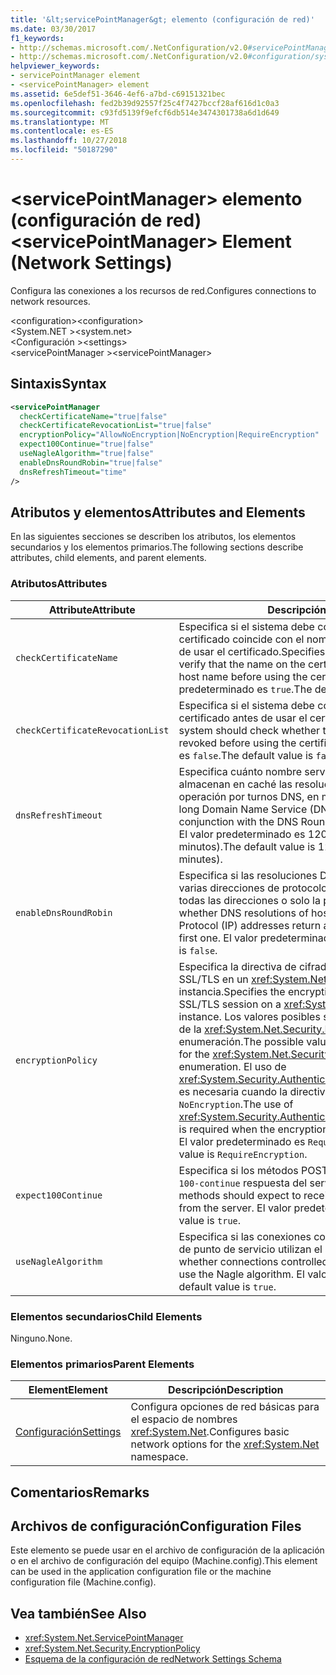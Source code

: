 ```yaml
---
title: '&lt;servicePointManager&gt; elemento (configuración de red)'
ms.date: 03/30/2017
f1_keywords:
- http://schemas.microsoft.com/.NetConfiguration/v2.0#servicePointManager
- http://schemas.microsoft.com/.NetConfiguration/v2.0#configuration/system.net/settings/servicePointManager
helpviewer_keywords:
- servicePointManager element
- <servicePointManager> element
ms.assetid: 6e5def51-3646-4ef6-a7bd-c69151321bec
ms.openlocfilehash: fed2b39d92557f25c4f7427bccf28af616d1c0a3
ms.sourcegitcommit: c93fd5139f9efcf6db514e3474301738a6d1d649
ms.translationtype: MT
ms.contentlocale: es-ES
ms.lasthandoff: 10/27/2018
ms.locfileid: "50187290"
---
```

# <a name="ltservicepointmanagergt-element-network-settings"></a><span data-ttu-id="5c752-102">&lt;servicePointManager&gt; elemento (configuración de red)</span><span class="sxs-lookup"><span data-stu-id="5c752-102">&lt;servicePointManager&gt; Element (Network Settings)</span></span>
<span data-ttu-id="5c752-103">Configura las conexiones a los recursos de red.</span><span class="sxs-lookup"><span data-stu-id="5c752-103">Configures connections to network resources.</span></span>  
  
 <span data-ttu-id="5c752-104">\<configuration></span><span class="sxs-lookup"><span data-stu-id="5c752-104">\<configuration></span></span>  
<span data-ttu-id="5c752-105">\<System.NET ></span><span class="sxs-lookup"><span data-stu-id="5c752-105">\<system.net></span></span>  
<span data-ttu-id="5c752-106">\<Configuración ></span><span class="sxs-lookup"><span data-stu-id="5c752-106">\<settings></span></span>  
<span data-ttu-id="5c752-107">\<servicePointManager ></span><span class="sxs-lookup"><span data-stu-id="5c752-107">\<servicePointManager></span></span>  
  
## <a name="syntax"></a><span data-ttu-id="5c752-108">Sintaxis</span><span class="sxs-lookup"><span data-stu-id="5c752-108">Syntax</span></span>  
  
```xml  
<servicePointManager  
  checkCertificateName="true|false"  
  checkCertificateRevocationList="true|false"  
  encryptionPolicy="AllowNoEncryption|NoEncryption|RequireEncryption"  
  expect100Continue="true|false"  
  useNagleAlgorithm="true|false"  
  enableDnsRoundRobin="true|false"  
  dnsRefreshTimeout="time"  
/>  
```  
  
## <a name="attributes-and-elements"></a><span data-ttu-id="5c752-109">Atributos y elementos</span><span class="sxs-lookup"><span data-stu-id="5c752-109">Attributes and Elements</span></span>  
 <span data-ttu-id="5c752-110">En las siguientes secciones se describen los atributos, los elementos secundarios y los elementos primarios.</span><span class="sxs-lookup"><span data-stu-id="5c752-110">The following sections describe attributes, child elements, and parent elements.</span></span>  
  
### <a name="attributes"></a><span data-ttu-id="5c752-111">Atributos</span><span class="sxs-lookup"><span data-stu-id="5c752-111">Attributes</span></span>  
  
|<span data-ttu-id="5c752-112">**Attribute**</span><span class="sxs-lookup"><span data-stu-id="5c752-112">**Attribute**</span></span>|<span data-ttu-id="5c752-113">**Descripción**</span><span class="sxs-lookup"><span data-stu-id="5c752-113">**Description**</span></span>|  
|-------------------|---------------------|  
|`checkCertificateName`|<span data-ttu-id="5c752-114">Especifica si el sistema debe comprobar que el nombre del certificado coincide con el nombre de host del servidor antes de usar el certificado.</span><span class="sxs-lookup"><span data-stu-id="5c752-114">Specifies whether the system should verify that the name on the certificate matches the server host name before using the certificate.</span></span> <span data-ttu-id="5c752-115">El valor predeterminado es `true`.</span><span class="sxs-lookup"><span data-stu-id="5c752-115">The default value is `true`.</span></span>|  
|`checkCertificateRevocationList`|<span data-ttu-id="5c752-116">Especifica si el sistema debe comprobar si se ha revocado el certificado antes de usar el certificado.</span><span class="sxs-lookup"><span data-stu-id="5c752-116">Specifies whether the system should check whether the certificate has been revoked before using the certificate.</span></span> <span data-ttu-id="5c752-117">El valor predeterminado es `false`.</span><span class="sxs-lookup"><span data-stu-id="5c752-117">The default value is `false`.</span></span>|  
|`dnsRefreshTimeout`|<span data-ttu-id="5c752-118">Especifica cuánto nombre servicio dominio (DNS) se almacenan en caché las resoluciones junto con la opción de operación por turnos DNS, en milisegundos.</span><span class="sxs-lookup"><span data-stu-id="5c752-118">Specifies how long Domain Name Service (DNS) resolutions are cached in conjunction with the DNS Round Robin option, in milliseconds.</span></span> <span data-ttu-id="5c752-119">El valor predeterminado es 120.000 milisegundos (dos minutos).</span><span class="sxs-lookup"><span data-stu-id="5c752-119">The default value is 120,000 milliseconds (two minutes).</span></span>|  
|`enableDnsRoundRobin`|<span data-ttu-id="5c752-120">Especifica si las resoluciones DNS del host de nombres con varias direcciones de protocolo de Internet (IP) devueltas todas las direcciones o solo la primera de ellas.</span><span class="sxs-lookup"><span data-stu-id="5c752-120">Specifies whether DNS resolutions of host names with multiple Internet Protocol (IP) addresses return all the addresses, or just the first one.</span></span> <span data-ttu-id="5c752-121">El valor predeterminado es `false`.</span><span class="sxs-lookup"><span data-stu-id="5c752-121">The default value is `false`.</span></span>|  
|`encryptionPolicy`|<span data-ttu-id="5c752-122">Especifica la directiva de cifrado que se aplica a una sesión SSL/TLS en un <xref:System.Net.ServicePointManager> instancia.</span><span class="sxs-lookup"><span data-stu-id="5c752-122">Specifies the encryption policy applied to an SSL/TLS session on a <xref:System.Net.ServicePointManager> instance.</span></span> <span data-ttu-id="5c752-123">Los valores posibles son equivalentes a los valores de la <xref:System.Net.Security.EncryptionPolicy> enumeración.</span><span class="sxs-lookup"><span data-stu-id="5c752-123">The possible values are equivalent to the values for the <xref:System.Net.Security.EncryptionPolicy> enumeration.</span></span> <span data-ttu-id="5c752-124">El uso de <xref:System.Security.Authentication.CipherAlgorithmType.Null> es necesaria cuando la directiva de cifrado se establece en `NoEncryption`.</span><span class="sxs-lookup"><span data-stu-id="5c752-124">The use of <xref:System.Security.Authentication.CipherAlgorithmType.Null> is required when the encryption policy is set to `NoEncryption`.</span></span> <span data-ttu-id="5c752-125">El valor predeterminado es `RequireEncryption`.</span><span class="sxs-lookup"><span data-stu-id="5c752-125">The default value is `RequireEncryption`.</span></span>|  
|`expect100Continue`|<span data-ttu-id="5c752-126">Especifica si los métodos POST deben esperar recibir una `100-continue` respuesta del servidor.</span><span class="sxs-lookup"><span data-stu-id="5c752-126">Specifies whether POST methods should expect to receive a `100-continue` response from the server.</span></span> <span data-ttu-id="5c752-127">El valor predeterminado es `true`.</span><span class="sxs-lookup"><span data-stu-id="5c752-127">The default value is `true`.</span></span>|  
|`useNagleAlgorithm`|<span data-ttu-id="5c752-128">Especifica si las conexiones controladas por el Administrador de punto de servicio utilizan el algoritmo de Nagle.</span><span class="sxs-lookup"><span data-stu-id="5c752-128">Specifies whether connections controlled by the service point manager use the Nagle algorithm.</span></span> <span data-ttu-id="5c752-129">El valor predeterminado es `true`.</span><span class="sxs-lookup"><span data-stu-id="5c752-129">The default value is `true`.</span></span>|  
  
### <a name="child-elements"></a><span data-ttu-id="5c752-130">Elementos secundarios</span><span class="sxs-lookup"><span data-stu-id="5c752-130">Child Elements</span></span>  
 <span data-ttu-id="5c752-131">Ninguno.</span><span class="sxs-lookup"><span data-stu-id="5c752-131">None.</span></span>  
  
### <a name="parent-elements"></a><span data-ttu-id="5c752-132">Elementos primarios</span><span class="sxs-lookup"><span data-stu-id="5c752-132">Parent Elements</span></span>  
  
|<span data-ttu-id="5c752-133">**Element**</span><span class="sxs-lookup"><span data-stu-id="5c752-133">**Element**</span></span>|<span data-ttu-id="5c752-134">**Descripción**</span><span class="sxs-lookup"><span data-stu-id="5c752-134">**Description**</span></span>|  
|-----------------|---------------------|  
|[<span data-ttu-id="5c752-135">Configuración</span><span class="sxs-lookup"><span data-stu-id="5c752-135">Settings</span></span>](../../../../../docs/framework/configure-apps/file-schema/network/settings-element-network-settings.md)|<span data-ttu-id="5c752-136">Configura opciones de red básicas para el espacio de nombres <xref:System.Net>.</span><span class="sxs-lookup"><span data-stu-id="5c752-136">Configures basic network options for the <xref:System.Net> namespace.</span></span>|  
  
## <a name="remarks"></a><span data-ttu-id="5c752-137">Comentarios</span><span class="sxs-lookup"><span data-stu-id="5c752-137">Remarks</span></span>  
  
## <a name="configuration-files"></a><span data-ttu-id="5c752-138">Archivos de configuración</span><span class="sxs-lookup"><span data-stu-id="5c752-138">Configuration Files</span></span>  
 <span data-ttu-id="5c752-139">Este elemento se puede usar en el archivo de configuración de la aplicación o en el archivo de configuración del equipo (Machine.config).</span><span class="sxs-lookup"><span data-stu-id="5c752-139">This element can be used in the application configuration file or the machine configuration file (Machine.config).</span></span>  
  
## <a name="see-also"></a><span data-ttu-id="5c752-140">Vea también</span><span class="sxs-lookup"><span data-stu-id="5c752-140">See Also</span></span>  
- <xref:System.Net.ServicePointManager>  
- <xref:System.Net.Security.EncryptionPolicy>  
- [<span data-ttu-id="5c752-141">Esquema de la configuración de red</span><span class="sxs-lookup"><span data-stu-id="5c752-141">Network Settings Schema</span></span>](../../../../../docs/framework/configure-apps/file-schema/network/index.md)
